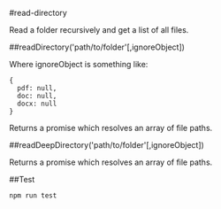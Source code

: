 #read-directory

Read a folder recursively and get a list of all files.

##readDirectory('path/to/folder'[,ignoreObject])

Where ignoreObject is something like:

```
{
  pdf: null,
  doc: null,
  docx: null
}
```

Returns a promise which resolves an array of file paths.

##readDeepDirectory('path/to/folder'[,ignoreObject])

Returns a promise which resolves an array of file paths.

##Test

```
npm run test
```
